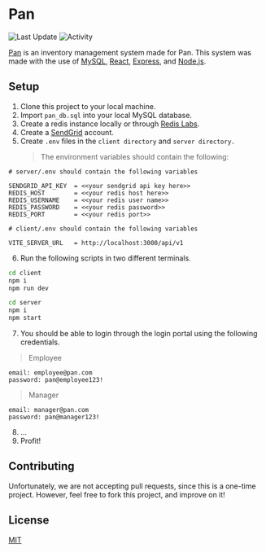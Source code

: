 # Pan

![Last Update](https://img.shields.io/github/last-commit/LaplaceXD/Pan?color=blue&label=Last%20Update)
![Activity](https://img.shields.io/badge/Activity-Completed-blue)

[Pan](https://pan-laplace.vercel.app/) is an inventory management system made for Pan. This system was made
with the use of [MySQL](https://www.mysql.com/), [React](https://beta.reactjs.org/),
[Express](https://expressjs.com/), and [Node.js](https://nodejs.org/en/).

## Setup

1. Clone this project to your local machine.
2. Import `pan_db.sql` into your local MySQL database.
3. Create a redis instance locally or through [Redis Labs](https://app.redislabs.com/).
4. Create a [SendGrid](https://sendgrid.com/) account.
5. Create `.env` files in the `client directory` and `server directory.`
   > The environment variables should contain the following:

```
# server/.env should contain the following variables

SENDGRID_API_KEY  = <<your sendgrid api key here>>
REDIS_HOST        = <<your redis host here>>
REDIS_USERNAME    = <<your redis user name>>
REDIS_PASSWORD    = <<your redis password>>
REDIS_PORT        = <<your redis port>>

# client/.env should contain the following variables

VITE_SERVER_URL   = http://localhost:3000/api/v1
```

6.  Run the following scripts in two different terminals.

```bash
cd client
npm i
npm run dev
```

```bash
cd server
npm i
npm start
```

7. You should be able to login through the login portal using the following credentials.
> Employee

```
email: employee@pan.com
password: pan@employee123!
```
> Manager

```
email: manager@pan.com
password: pan@manager123!
```

8. ...
9. Profit!

## Contributing

Unfortunately, we are not accepting pull requests, since this is a one-time project. However, feel free to
fork this project, and improve on it!

## License

[MIT](https://github.com/LaplaceXD/Pan/blob/master/LICENSE)
